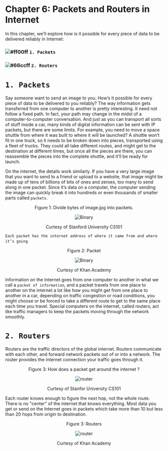 # Chapter 6: Packets and Routers in Internet

In this chapter, we'll explore how is it possible for every piece of data to be delivered reliably in Internet:

### ![#ff00ff](https://placehold.it/15/ff00ff/000000?text=+) `1. Packets`
### ![#66ccff](https://placehold.it/15/66ccff/000000?text=+) `2. Routers`

# `1. Packets`

Say someone want to send an image to you. How’s it possible for every piece of data to be delivered to you reliably? 
The way information gets transferred from one computer to another is pretty interesting. It need not follow a fixed path. In
fact, your path may change in the midst of a computer-to-computer conversation. And just as you can transport all sorts of
stuff inside a car, many kinds of digital information can be sent with IP packets, but there are some limits. For example, you
need to move a space shuttle from where it was built to where it will be launched? A shuttle won’t fit in one truck, so it
needs to be broken down into pieces, transported using a fleet of trucks. They could all take different routes, and might get
to the destination at different times, but once all the pieces are there, you can reassemble the pieces into the complete
shuttle, and it’ll be ready for launch. 

On the internet, the details work similarly. If you have a very large image that you want to send to a friend or upload to a
website, that image might be made up of tens of billions of bits of ones and zeroes, too many to send along in one packet.
Since it’s data on a computer, the computer sending the image can quickly break it into hundreds or even thousands of smaller
parts called `packets`.  

<p align="center">
   Figure 1: Divide bytes of image.jpg into packets.
</p>

<p align="center">
  <img src="https://github.com/XinYangSAU/CSCI1101-Intro-to-Computing/blob/master/Images/packets.png" alt="Binary"/>
</p>

<p align="center">
   Curtesy of Stanford University CS101
</p>

`Each packet has the internet address of where it came from and where it’s going`.

<p align="center">
   Figure 2: Packet
</p>

<p align="center">
  <img src="https://github.com/XinYangSAU/CSCI1101-Intro-to-Computing/blob/master/Images/packet.png" alt="Binary"/>
</p>

<p align="center">
   Curtesy of Khan Academy
</p>

Information on the Internet goes from one computer to another in what we call a `packet of information`, and a packet travels
from one place to another on the internet a lot like how you might get from one place to another in a car, depending on
traffic congestion or road conditions, you might choose or be forced to take a different route to get to the same place each
time you travel. Special computers on the internet, called routers, act like traffic managers to keep the packets moving
through the network smoothly. 

# `2. Routers`

Routers are the traffic directors of the global internet. Routers communicate with each other, and forward network packets out
of or into a network. The router provides the internet connection your traffic goes through it.

<p align="center">
   Figure 3: How does a packet get around the internet ?
</p>

<p align="center">
  <img src="https://github.com/XinYangSAU/CSCI1101-Intro-to-Computing/blob/master/Images/router2.png" alt="router"/>
</p>

<p align="center">
   Curtesy of Stanfor University CS101
</p>

Each router knows enough to figure the next hop, not the whole route. There is no "center" of the internet that knows
everything. Most data you get or send on the Internet goes in packets which take more than 10 but less than 20 hops from
origin to destination.

<p align="center">
   Figure 3: Routers
</p>

<p align="center">
  <img src="https://github.com/XinYangSAU/CSCI1101-Intro-to-Computing/blob/master/Images/routers.png" alt="router"/>
</p>

<p align="center">
   Curtesy of Khan Academy
</p>












